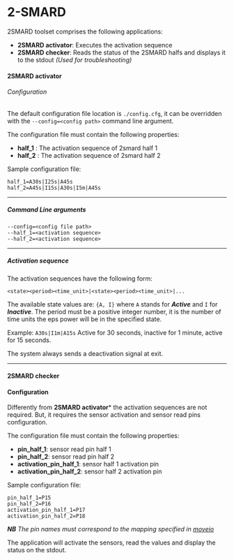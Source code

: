 # 2-SMARD

2SMARD toolset comprises the following applications:
* **2SMARD activator**: Executes the activation sequence
* **2SMARD checker**: Reads the status of the 2SMARD halfs and displays it to the stdout _(Used for troubleshooting)_

#### 2SMARD activator
###### Configuration
The default configuration file location is ```./config.cfg```, it can be overridden with the ```--config=<config path>``` command line argument.

The configuration file must contain the following properties:
* **half_1** : The activation sequence of 2smard half 1
* **half_2** : The activation sequence of 2smard half 2

Sample configuration file:
```
half_1=A30s|I25s|A45s
half_2=A45s|I15s|A30s|I5m|A45s
```
___
##### Command Line arguments
```
--config=<config file path>
--half_1=<activation sequence>
--half_2=<activation sequence>
```
___
##### Activation sequence
The activation sequences have the following form:
```
<state><period><time_unit>|<state><period><time_unit>|...
```
The available state values are: ```{A, I}``` where ```A``` stands for **_Active_** and ```I``` for **_Inactive_**.
The period must be a positive integer number, it is the number of time units the eps power will be in the specified state.

Example: ```A30s|I1m|A15s``` Active for 30 seconds, inactive for 1 minute, active for 15 seconds.

The system always sends a deactivation signal at exit.
___

#### 2SMARD checker
#### Configuration
Differently from **2SMARD activator*** the activation sequences are not required. But, it requires the sensor activation and sensor read pins configuration.

The configuration file must contain the following properties:
* **pin_half_1**: sensor read pin half 1
* **pin_half_2**: sensor read pin half 2
* **activation_pin_half_1**: sensor half 1 activation pin
* **activation_pin_half_2**: sensor half 2 activation pin

Sample configuration file:
```
pin_half_1=P15
pin_half_2=P16
activation_pin_half_1=P17
activation_pin_half_2=P18
```

_**NB** The pin names must correspond to the mapping specified in [moveio](https://gitlab.lrz.de/move-ii/cdh_moveio#pinmapper-setup-file)_

The application will activate the sensors, read the values and display the status on the stdout.
